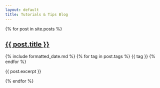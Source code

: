 ```yaml
---
layout: default
title: Tutorials & Tips Blog
---
```


<div class="panel">
  <div class="panel-body">
{% for post in site.posts %}

  <div class="tile">
    <div class="tile-content">
      <a href="{{ post.url | relative_url }}">
      <h2 class="blog-post-title tile-title">{{ post.title }}</h2>
      </a>
      {% include formatted_date.md %}
      {% for tag in post.tags %}
      <span class="label">{{ tag }}</span>
      {% endfor %}
      <p class="tile-subtitle">{{ post.excerpt }}</p>
    </div>

  </div>
{% endfor %}
  </div>
</div>
